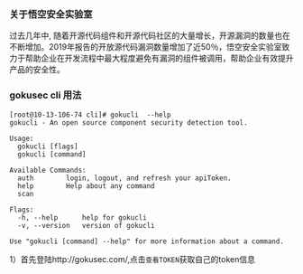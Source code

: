 ### 关于悟空安全实验室
过去几年中, 随着开源代码组件和开源代码社区的大量增长，开源漏洞的数量也在不断增加。2019年报告的开放源代码漏洞数量增加了近50％，悟空安全实验室致力于帮助企业在开发流程中最大程度避免有漏洞的组件被调用，帮助企业有效提升产品的安全性。

### gokusec cli 用法
```
[root@10-13-106-74 cli]# gokucli  --help
gokucli - An open source component security detection tool.

Usage:
  gokucli [flags]
  gokucli [command]

Available Commands:
  auth        login, logout, and refresh your apiToken.
  help        Help about any command
  scan        

Flags:
  -h, --help      help for gokucli
  -v, --version   version of gokucli

Use "gokucli [command] --help" for more information about a command.
```
1）首先登陆http://gokusec.com/,点击`查看TOKEN`获取自己的token信息
